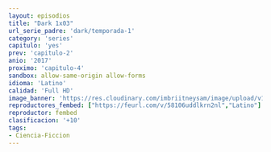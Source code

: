 ```yaml
---
layout: episodios
title: "Dark 1x03"
url_serie_padre: 'dark/temporada-1'
category: 'series'
capitulo: 'yes'
prev: 'capitulo-2'
anio: '2017'
proximo: 'capitulo-4'
sandbox: allow-same-origin allow-forms
idioma: 'Latino'
calidad: 'Full HD'
image_banner: 'https://res.cloudinary.com/imbriitneysam/image/upload/v1547164649/dark-banner-min.jpg'
reproductores_fembed: ["https://feurl.com/v/58106uddlkrn2nl","Latino"]
reproductor: fembed
clasificacion: '+10'
tags:
- Ciencia-Ficcion
---
```












